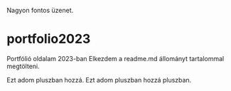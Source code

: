 Nagyon fontos üzenet.
# portfolio2023
Portfólió oldalam 2023-ban
Elkezdem a readme.md állományt tartalommal megtölteni.

Ezt adom pluszban hozzá.
Ezt adom pluszban hozzá pluszban.

